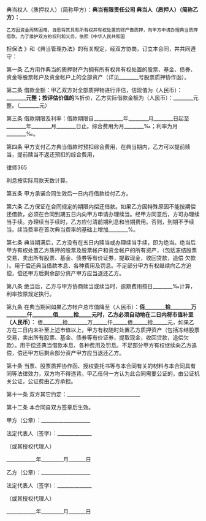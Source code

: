 
 


典当权人（质押权人）（简称甲方）：____典当有限责任公司
典当人（质押人）（简称乙方）：________________________
               
    乙方因资金周转困难，自愿将其具有所有权并有权处置的财产做质押，向甲方申请办理典当质押借款。为了维护双方的权利和义务，依照《中华人民共和国
担保法
》和《典当管理办法》的有关规定，经双方协商，订立本合同，并共同遵守：


第一条  乙方用作典当的质押财产为拥有所有权并有权处置的股票、基金、债券、资金等股票帐户及资金帐户上的全部资产（详见________号股票质押协作函）。


第二条  借款金额：甲乙双方对全部质押物进行评估，估现值为（人民币）：________________元整；按评估价值的________%折价，乙方实际借款金额为（人民币）：________元整。（________元）


第三条  借款期限及利率：借款期限自____________年________月________日起至________年________月________日止。综合费用为月________‰；利率为月________‰。


第四条  甲方支付乙方典当借款时预扣综合费用，在典当期内，乙方可以提前赎当，提前赎当不返还预扣的综合费用，




 
律师365






利息按实际用款天数计算。




第五条  甲方承诺合同生效后一日内将借款给付乙方。


第六条  乙方保证在合同规定的期限内偿还借款。如果乙方因特殊原因不能按期偿还借款，必须在合同到期五日内向甲方申请办理续当。经甲方同意后，方可办理续当手续。办理续当手续时，乙方应付清前期利息和当期费用。否则，到期不予续当。续当费率在首次典当费率的基础上增加________%。


第七条  典当期满后，乙方没有在五日内赎当或办理续当手续，即为绝当。绝当后甲方有权处置乙方质押的股票及股票帐户和资金帐户的所有资产，（包括冻结股票交易，卖出所有股票、基金、债券等有价证券，提取现金，收回贷款，追偿
欠款
）。用于偿还典当借款本息、各种费用及罚息。不足部分甲方有权继续向乙方追偿，偿还甲方后剩余部分资产甲方应当退还乙方。


第八条  绝当后，乙方与甲方协商赎当或续当时，逾期费用按日________‰计算，利率按原规定执行。


第九条  在典当期间如果乙方帐户总市值降至（人民币）：________佰________拾________万________仟________佰______拾_____元时，乙方必须自动地在二日内将市值补至（人民币）：________ 佰________拾________万______仟______佰______拾______元，如果乙方在二日内未补至上述市值以上，甲方有权随时处置乙方质押资产（包括冻结股票交易，卖出所有股票、基金、债券等有价证券，提取现金，收回贷款，追偿欠款）。用于偿还典当借款本息、各种费用及罚息。不足部分甲方有权继续向乙方追偿，偿还甲方后剩余部分资产甲方应当退还乙方。


第十条  当票、股票质押协作函、授权委托书等与本合同有关的材料与本合同具有同等法律效力，双方均不得违背。甲乙任何一方认为此合同需要公证的，由公证机关公证，公证费由乙方承担。


第十一条  双方其它约定：______________________________


第十二条  本合同自双方签章后生效。


 



 甲方（公章）：____________________
 
法定代表人（签字）：______________
 
（或其授权代理人）                 
 
____________年_________月_______日
 


 

  乙方（公章）：____________________
  
法定代表人（签字）：______________
  
（或其授权代理人）                 
  
____________年_________月_______日
  

 
  

 
  
 
   
 
   
 
    


    
 

    


    


    
 
 
   
 
  
 
 


